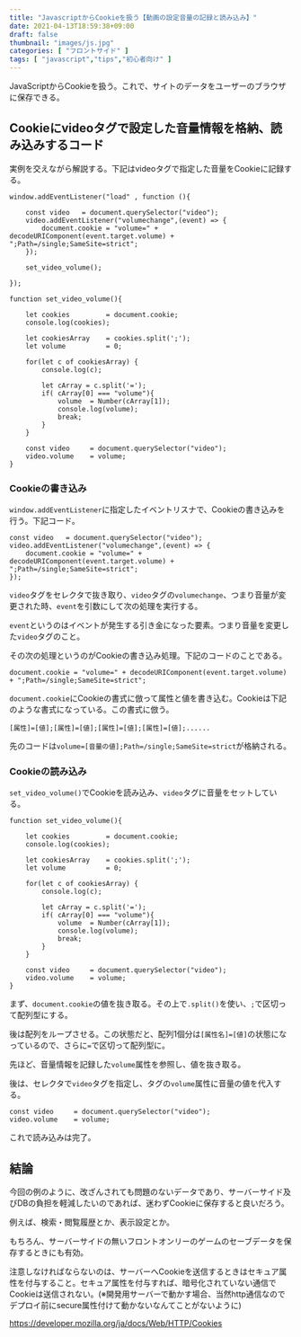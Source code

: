 ```yaml
---
title: "JavascriptからCookieを扱う【動画の設定音量の記録と読み込み】"
date: 2021-04-13T18:59:38+09:00
draft: false
thumbnail: "images/js.jpg"
categories: [ "フロントサイド" ]
tags: [ "javascript","tips","初心者向け" ]
---
```



JavaScriptからCookieを扱う。これで、サイトのデータをユーザーのブラウザに保存できる。


## Cookieにvideoタグで設定した音量情報を格納、読み込みするコード

実例を交えながら解説する。下記はvideoタグで指定した音量をCookieに記録する。

    window.addEventListener("load" , function (){

        const video   = document.querySelector("video");
        video.addEventListener("volumechange",(event) => {
            document.cookie = "volume=" + decodeURIComponent(event.target.volume) + ";Path=/single;SameSite=strict";
        }); 
     
        set_video_volume();
        
    });
    
    function set_video_volume(){
    
        let cookies         = document.cookie;
        console.log(cookies);
    
        let cookiesArray    = cookies.split(';');
        let volume          = 0;
    
        for(let c of cookiesArray) {
            console.log(c);
    
            let cArray = c.split('=');
            if( cArray[0] === "volume"){
                volume  = Number(cArray[1]);
                console.log(volume);
                break;
            }
        }   
    
        const video     = document.querySelector("video");
        video.volume    = volume;
    }
    
### Cookieの書き込み

`window.addEventListener`に指定したイベントリスナで、Cookieの書き込みを行う。下記コード。

    const video   = document.querySelector("video");
    video.addEventListener("volumechange",(event) => {
        document.cookie = "volume=" + decodeURIComponent(event.target.volume) + ";Path=/single;SameSite=strict";
    }); 

`video`タグをセレクタで抜き取り、`video`タグの`volumechange`、つまり音量が変更された時、`event`を引数にして次の処理を実行する。

`event`というのはイベントが発生する引き金になった要素。つまり音量を変更した`video`タグのこと。

その次の処理というのがCookieの書き込み処理。下記のコードのことである。

    document.cookie = "volume=" + decodeURIComponent(event.target.volume) + ";Path=/single;SameSite=strict";

`document.cookie`にCookieの書式に倣って属性と値を書き込む。Cookieは下記のような書式になっている。この書式に倣う。

    [属性]=[値];[属性]=[値];[属性]=[値];[属性]=[値];......

先のコードは`volume=[音量の値];Path=/single;SameSite=strict`が格納される。

### Cookieの読み込み

`set_video_volume()`でCookieを読み込み、`video`タグに音量をセットしている。

    function set_video_volume(){
    
        let cookies         = document.cookie;
        console.log(cookies);
    
        let cookiesArray    = cookies.split(';');
        let volume          = 0;
    
        for(let c of cookiesArray) {
            console.log(c);
    
            let cArray = c.split('=');
            if( cArray[0] === "volume"){
                volume  = Number(cArray[1]);
                console.log(volume);
                break;
            }
        }   
    
        const video     = document.querySelector("video");
        video.volume    = volume;
    }

まず、`document.cookie`の値を抜き取る。その上で`.split()`を使い、`;`で区切って配列型にする。

後は配列をループさせる。この状態だと、配列1個分は`[属性名]=[値]`の状態になっているので、さらに`=`で区切って配列型に。

先ほど、音量情報を記録した`volume`属性を参照し、値を抜き取る。

後は、セレクタで`video`タグを指定し、タグの`volume`属性に音量の値を代入する。

    const video     = document.querySelector("video");
    video.volume    = volume;

これで読み込みは完了。

## 結論

今回の例のように、改ざんされても問題のないデータであり、サーバーサイド及びDBの負担を軽減したいのであれば、迷わずCookieに保存すると良いだろう。

例えば、検索・閲覧履歴とか、表示設定とか。

もちろん、サーバーサイドの無いフロントオンリーのゲームのセーブデータを保存するときにも有効。

注意しなければならないのは、サーバーへCookieを送信するときはセキュア属性を付与すること。セキュア属性を付与すれば、暗号化されていない通信でCookieは送信されない。(※開発用サーバーで動かす場合、当然http通信なのでデプロイ前にsecure属性付けて動かないなんてことがないように)

https://developer.mozilla.org/ja/docs/Web/HTTP/Cookies

